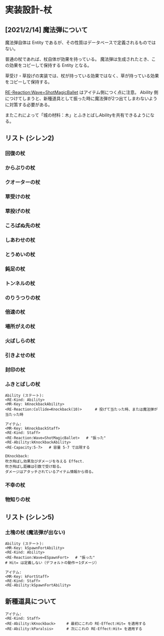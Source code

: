 ﻿実装設計-杖
==========

[2021/2/14] 魔法弾について
----------

魔法弾自体は Entity であるが、その性質はデータベースで定義されるものではない。

普通の杖であれば、杖自体が効果を持っている。
魔法弾は生成されたとき、この効果をコピーして保持する Entity となる。

草受け・草投げの実装では、杖が持っている効果ではなく、草が持っている効果をコピーして保持する。


<RE-Reaction:Wave=ShotMagicBallet> はアイテム側につく点に注意。
Ability 側につけてしまうと、新種道具として振った時に魔法弾が2つ出てしまわないように対策する必要がある。

またこれによって「城の材料：木」とふきとばしAbilityを共有できるようになる。


リスト (シレン2)
----------

### 回復の杖

### からぶりの杖

### クオーターの杖

### 草受けの杖

### 草投げの杖

### ころばぬ先の杖

### しあわせの杖

### とうめいの杖

### 鈍足の杖

### トンネルの杖

### のりうつりの杖

### 倍速の杖

### 場所がえの杖

### 火ばしらの杖

### 引きよせの杖

### 封印の杖

### ふきとばしの杖

```
Ability (ステート):
<RE-Kind: Ability>
<MR-Key: kKnockbackAbility>
<RE-Reaction:Collide=Knockback(10)>      # 投げて当たった時、または魔法弾が当たった時
```

```
アイテム:
<MR-Key: kKnockbackStaff>
<RE-Kind: Staff>
<RE-Reaction:Wave=ShotMagicBallet>   # "振った"
<RE-Ability:kKnockbackAbility>
<RE-Capacity:5-7>   # 容量 5-7 で出現する
```

```
EKnockback:
吹き飛ばし効果及びダメージを与える Effect.
吹き飛ばし距離は引数で受け取る。
ダメージはアタッチされているアイテム情報から得る。
```


### 不幸の杖

### 物知りの杖


リスト (シレン5)
----------

### 土塊の杖 (魔法弾が出ない)

```
Ability (ステート):
<MR-Key: kSpawnFortAbility>
<RE-Kind: Ability>
<RE-Reaction:Wave=ESpawnFort>   # "振った"
# Hit= は定義しない（デフォルトの動作＝1ダメージ）
```

```
アイテム:
<MR-Key: kFortStaff>
<RE-Kind: Staff>
<RE-Ability:kSpawnFortAbility>
```



新種道具について
----------

```
アイテム:
<RE-Kind: Staff>
<RE-Ability:kKnockback>     # 最初にこれの RE-Effect:Hit= を適用する
<RE-Ability:kParalsis>      # 次にこれの RE-Effect:Hit= を適用する
```











